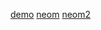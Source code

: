 [demo](https://raw.githubusercontent.com/Alexanderariza/profile/main/demo.gpx)
[neom](https://raw.githubusercontent.com/Alexanderariza/profile/main/neom.gpx)
[neom2](https://raw.githubusercontent.com/Alexanderariza/profile/main/neom%20west%20bsp%20to%20duba%20green%20substation%20ugc.qmd)
